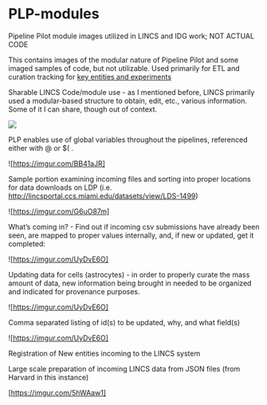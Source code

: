 # PLP-modules
Pipeline Pilot module images utilized in LINCS and IDG work; NOT ACTUAL CODE

This contains images of the modular nature of Pipeline Pilot and some imaged samples of code, but not utilizable. Used primarily for ETL and curation tracking for [key entities and experiments](https://lincsproject.org/LINCS/data/standards)


Sharable LINCS Code/module use - as I mentioned before, LINCS primarily used a modular-based structure to obtain, edit, etc., various information. Some of it I can share, though out of context.

![](https://imgur.com/DlDi9j8)

PLP enables use of global variables throughout the pipelines, referenced either with @ or $( .

![https://imgur.com/BB41aJR]

Sample portion examining incoming files and sorting into proper locations for data downloads on LDP (i.e. http://lincsportal.ccs.miami.edu/datasets/view/LDS-1499)

![https://imgur.com/G6uO87m]

What’s coming in? - Find out if incoming csv submissions have already been seen, are mapped to proper values internally, and, if new or updated, get it completed:

![https://imgur.com/UyDvE6O]

Updating data for cells (astrocytes) - in order to properly curate the mass amount of data, new information being brought in needed to be organized and indicated for provenance purposes.

![https://imgur.com/UyDvE6O]

Comma separated listing of id(s) to be updated, why, and what field(s)

![https://imgur.com/UyDvE6O]

Registration of New entities incoming to the LINCS system


Large scale preparation of incoming LINCS data from JSON files (from Harvard in this instance)

[https://imgur.com/5hWAaw1]
